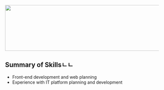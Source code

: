 <img src="https://raw.githubusercontent.com/SUWANKIM/ReadMe-HuckleberryPin/master/%E1%84%89%E1%85%B3%E1%84%8F%E1%85%B3%E1%84%85%E1%85%B5%E1%86%AB%E1%84%89%E1%85%A3%E1%86%BA%202019-10-17%20%E1%84%8B%E1%85%A9%E1%84%8C%E1%85%A5%E1%86%AB%2011.13.10.png" width="800" height="150"/>


## Summary of Skillsㄴㄴ

- Front-end development and web planning
- Experience with IT platform planning and development

